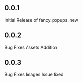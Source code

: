 ## 0.0.1
Initial Release of fancy_popups_new

## 0.0.2
Bug Fixes
Assets Addition

## 0.0.3
Bug Fixes
Images Issue fixed
